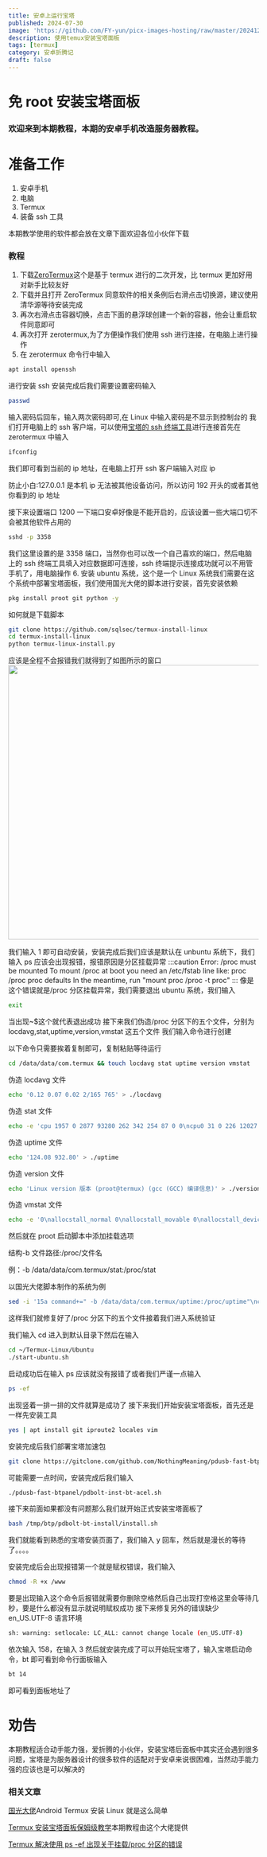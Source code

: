 ```yaml
---
title: 安卓上运行宝塔
published: 2024-07-30
image: 'https://github.com/FY-yun/picx-images-hosting/raw/master/20241217/bt_logo_new.3nrog5i6i5.webp'
description: 使用temux安装宝塔面板
tags: [termux]
category: 安卓折腾记
draft: false
---
```



# 免 root 安装宝塔面板

### 欢迎来到本期教程，本期的安卓手机改造服务器教程。

# 准备工作

1. 安卓手机
2. 电脑
3. Termux
4. 装备 ssh 工具

本期教学使用的软件都会放在文章下面欢迎各位小伙伴下载

### 教程

1. 下载[ZeroTermux](https://github.com/hanxinhao000/ZeroTermux)这个是基于 termux 进行的二次开发，比 termux 更加好用对新手比较友好
2. 下载并且打开 ZeroTermux 同意软件的相关条例后右滑点击切换源，建议使用清华源等待安装完成
3. 再次右滑点击容器切换，点击下面的悬浮球创建一个新的容器，他会让重启软件同意即可
4. 再次打开 zerotermux,为了方便操作我们使用 ssh 进行连接，在电脑上进行操作
5. 在 zerotermux 命令行中输入

```bash
apt install openssh
```

进行安装 ssh 安装完成后我们需要设置密码输入

```bash
passwd
```

输入密码后回车，输入两次密码即可,在 Linux 中输入密码是不显示到控制台的
我们打开电脑上的 ssh 客户端，可以使用[宝塔的 ssh 终端工具](https://www.bt.cn/new/product_ssh.html)进行连接首先在 zerotermux 中输入

```bash
ifconfig
```

我们即可看到当前的 ip 地址，在电脑上打开 ssh 客户端输入对应 ip

防止小白:127.0.0.1 是本机 ip 无法被其他设备访问，所以访问 192 开头的或者其他你看到的 ip 地址

接下来设置端口 1200 一下端口安卓好像是不能开启的，应该设置一些大端口切不会被其他软件占用的

```bash
sshd -p 3358
```

我们这里设置的是 3358 端口，当然你也可以改一个自己喜欢的端口，然后电脑上的 ssh 终端工具填入对应数据即可连接，ssh 终端提示连接成功就可以不用管手机了，用电脑操作 6. 安装 ubuntu 系统，这个是一个 Linux 系统我们需要在这个系统中部署宝塔面板，我们使用国光大佬的脚本进行安装，首先安装依赖

```bash
pkg install proot git python -y
```

如何就是下载脚本

```bash
git clone https://github.com/sqlsec/termux-install-linux
cd termux-install-linux
python termux-linux-install.py
```

应该是全程不会报错我们就得到了如图所示的窗口
<img src="https://onedrive.live.com/embed?resid=2182F48B953D36F8%2114555&authkey=%21AHGa9T-9MZ2Xm68&width=844&height=552" width="844" height="552" />

我们输入 1 即可自动安装，安装完成后我们应该是默认在 unbuntu 系统下，我们输入 ps 应该会出现报错，报错原因是分区挂载异常
:::caution
Error: /proc must be mounted
To mount /proc at boot you need an /etc/fstab line like:
proc /proc proc defaults
In the meantime, run "mount proc /proc -t proc"
:::
像是这个错误就是/proc 分区挂载异常，我们需要退出 ubuntu 系统，我们输入

```bash
exit
```

当出现~$这个就代表退出成功
接下来我们伪造/proc 分区下的五个文件，分别为 locdavg,stat,uptime,version,vmstat 这五个文件
我们输入命令进行创建

以下命令只需要挨着复制即可，复制粘贴等待运行

```bash
cd /data/data/com.termux && touch locdavg stat uptime version vmstat
```

伪造 locdavg 文件

```bash
echo '0.12 0.07 0.02 2/165 765' > ./locdavg
```

伪造 stat 文件

```bash
echo -e 'cpu 1957 0 2877 93280 262 342 254 87 0 0\ncpu0 31 0 226 12027 82 10 4 9 0 0\ncpu1 45 0 664 11144 21 263 233 12 0 0\ncpu2 494 0 537 11283 27 10 3 8 0 0\ncpu3 359 0 234 11723 24 26 5 7 0 0\ncpu4 295 0 268 11772 10 12 2 12 0 0\ncpu5 270 0 251 11833 15 3 1 10 0 0\ncpu6 430 0 520 11386 30 8 1 12 0 0\ncpu7 30 0 172 12108 50 8 1 13 0 0\nintr 127541 38 290 0 0 0 0 4 0 1 0 0 25329 258 0 5777 277 0 0 0 0 0 0 0 0 0 0 0 0 0 0 0 0 0 0 0 0 0 0 0 0 0 0 0 0 0 0 0 0 0 0 0 0 0 0 0 0 0 0 0 0 0 0 0 0 0 0 0 0 0 0 0 0 0 0 0 0 0 0 0 0 0 0 0 0 0 0 0 0 0 0 0 0 0 0 0 0 0 0 0 0 0 0 0 0 0 0 0 0 0 0 0 0 0 0 0 0 0 0 0 0 0 0 0 0 0 0 0 0 0 0 0 0 0 0 0 0 0 0 0 0 0 0 0 0 0 0 0 0 0 0 0 0 0 0 0 0 0 0 0 0 0 0 0 0 0 0 0 0 0 0 0 0 0 0 0 0 0 0 0 0 0 0 0 0 0 0 0 0 0 0 0 0 0 0 0 0 0 0 0 0 0 0 0 0 0 0 0 0 0 0 0 0 0 0 0 0 0 0 0 0 0 0 0 0 0 0 0 0 0 0 0 0 0 0 0 0 0 0 0 0 0 0 0 0 0 0 0 0 0 0 0 0 0 0 0 0 0 0 0 0 0 0 0 0 0 0 0 0 0 0 0 0 0 0 0 0 0 0 0 0 0 0 0 0 0 0 0 0 0 0 0 0 0 0 0 0 0 0 0 0 0 0 0 0 0 0 0 0 0 0 0 0 0 0 0 0 0 0 0 0 0 0 0 0 0 0 0 0 0 0 0 0 0 0 0 0 0 0 0 0 0 0 0 0 0 0 0 0 0 0 0 0 0 0 0 0 0 0 0 0 0 0 0 0 0 0 0 0 0 0 0 0 0 0 0 0 0 0 0 0 0 0 0 0 0 0 0 0 0 0 0 0 0 0 0 0 0 0 0 0 0 0 0 0 0 0 0 0 0 0 0 0 0 0 0 0 0 0 0 0 0 0 0 0 0 0 0 0 0 0 0 0 0 0 0 0 0 0 0 0 0 0 0 0 0 0 0 0 0 0 0 0 0 0 0 0 0 0 0 0 0 0 0 0 0 0 0 0 0 0 0 0 0 0 0 0 0 0 0 0 0 0 0 0 0 0 0 0\nctxt 14022\nbtime 1680020856\nprocesses 772\nprocs_running 2\nprocs_blocked 0\nsoftirq 75663 0 5903 6 25375 10774 0 243 11685 0 21677' > ./stat
```

伪造 uptime 文件

```bash
echo '124.08 932.80' > ./uptime
```

伪造 version 文件

```bash
echo 'Linux version 版本 (proot@termux) (gcc (GCC) 编译信息)' > ./version
```

伪造 vmstat 文件

```bash
echo -e '0\nallocstall_normal 0\nallocstall_movable 0\nallocstall_device 0\npgskip_dma 0\npgskip_dma32 0\npgskip_normal 0\npgskip_movable 0\npgskip_device 0\npgfree 3077011\npgactivate 0\npgdeactivate 0\npglazyfree 0\npgfault 176973\npgmajfault 488\npglazyfreed 0\npgrefill 0\npgreuse 19230\npgsteal_kswapd 0\npgsteal_direct 0\npgsteal_khugepaged 0\npgdemote_kswapd 0\npgdemote_direct 0\npgdemote_khugepaged 0\npgscan_kswapd 0\npgscan_direct 0\npgscan_khugepaged 0\npgscan_direct_throttle 0\npgscan_anon 0\npgscan_file 0\npgsteal_anon 0\npgsteal_file 0\nzone_reclaim_failed 0\npginodesteal 0\nslabs_scanned 0\nkswapd_inodesteal 0\nkswapd_low_wmark_hit_quickly 0\nkswapd_high_wmark_hit_quickly 0\npageoutrun 0\npgrotated 0\ndrop_pagecache 0\ndrop_slab 0\noom_kill 0\nnuma_pte_updates 0\nnuma_huge_pte_updates 0\nnuma_hint_faults 0\nnuma_hint_faults_local 0\nnuma_pages_migrated 0\npgmigrate_success 0\npgmigrate_fail 0\nthp_migration_success 0\nthp_migration_fail 0\nthp_migration_split 0\ncompact_migrate_scanned 0\ncompact_free_scanned 0\ncompact_isolated 0\ncompact_stall 0\ncompact_fail 0\ncompact_success 0\ncompact_daemon_wake 0\ncompact_daemon_migrate_scanned 0\ncompact_daemon_free_scanned 0\nhtlb_buddy_alloc_success 0\nhtlb_buddy_alloc_fail 0\ncma_alloc_success 0\ncma_alloc_fail 0\nunevictable_pgs_culled 27002\nunevictable_pgs_scanned 0\nunevictable_pgs_rescued 744\nunevictable_pgs_mlocked 744\nunevictable_pgs_munlocked 744\nunevictable_pgs_cleared 0\nunevictable_pgs_stranded 0\nthp_fault_alloc 13\nthp_fault_fallback 0\nthp_fault_fallback_charge 0\nthp_collapse_alloc 4\nthp_collapse_alloc_failed 0\nthp_file_alloc 0\nthp_file_fallback 0\nthp_file_fallback_charge 0\nthp_file_mapped 0\nthp_split_page 0\nthp_split_page_failed 0\nthp_deferred_split_page 1\nthp_split_pmd 1\nthp_scan_exceed_none_pte 0\nthp_scan_exceed_swap_pte 0\nthp_scan_exceed_share_pte 0\nthp_split_pud 0\nthp_zero_page_alloc 0\nthp_zero_page_alloc_failed 0\nthp_swpout 0\nthp_swpout_fallback 0\nballoon_inflate 0\nballoon_deflate 0\nballoon_migrate 0\nswap_ra 0\nswap_ra_hit 0\nksm_swpin_copy 0\ncow_ksm 0\nzswpin 0\nzswpout 0\ndirect_map_level2_splits 29\ndirect_map_level3_splits 0\nnr_unstable 0' > ./vmstat
```

然后就在 proot 启动脚本中添加挂载选项

结构-b 文件路径:/proc/文件名

例：-b /data/data/com.termux/stat:/proc/stat

以国光大佬脚本制作的系统为例

```bash
sed -i '15a command+=" -b /data/data/com.termux/uptime:/proc/uptime"\ncommand+=" -b /data/data/com.termux/vmstat:/proc/vmstat"\ncommand+=" -b /data/data/com.termux/version:/proc/version"\ncommand+=" -b /data/data/com.termux/stat:/proc/stat"\ncommand+=" -b /data/data/com.termux/loadavg:/proc/loadavg"' ~/Termux-Linux/Ubuntu/start-ubuntu.sh
```

这样我们就修复好了/proc 分区下的五个文件接着我们进入系统验证

我们输入 cd 进入到默认目录下然后在输入

```bash
cd ~/Termux-Linux/Ubuntu
./start-ubuntu.sh
```

启动成功后在输入 ps 应该就没有报错了或者我们严谨一点输入

```bash
ps -ef
```

出现竖着一排一排的文件就算是成功了
接下来我们开始安装宝塔面板，首先还是一样先安装工具

```bash
yes | apt install git iproute2 locales vim
```

安装完成后我们部署宝塔加速包

```bash
git clone https://gitclone.com/github.com/NothingMeaning/pdusb-fast-btpanel
```

可能需要一点时间，安装完成后我们输入

```bash
./pdusb-fast-btpanel/pdbolt-inst-bt-acel.sh
```

接下来前面如果都没有问题那么我们就开始正式安装宝塔面板了

```bash
bash /tmp/btp/pdbolt-bt-install/install.sh
```

我们就能看到熟悉的宝塔安装页面了，我们输入 y 回车，然后就是漫长的等待了。。。。

安装完成后会出现报错第一个就是赋权错误，我们输入

```bash
chmod -R +x /www
```

要是出现输入这个命令后报错就需要你删除空格然后自己出现打空格这里会等待几秒，要是什么都没有显示就说明赋权成功
接下来修复另外的错误缺少 en_US.UTF-8 语言环境

```bash
sh: warning: setlocale: LC_ALL: cannot change locale (en_US.UTF-8)
```

依次输入 158，在输入 3 然后就安装完成了可以开始玩宝塔了，输入宝塔启动命令，bt 即可看到命令行面板输入

```bash
bt 14
```

即可看到面板地址了

# 劝告

本期教程适合动手能力强，爱折腾的小伙伴，安装宝塔后面板中其实还会遇到很多问题，宝塔是为服务器设计的很多软件的适配对于安卓来说很困难，当然动手能力强的应该也是可以解决的

### 相关文章

[国光大佬](https://www.sqlsec.com/2020/04/termuxlinux.html)Android Termux 安装 Linux 就是这么简单

[Termux 安装宝塔面板保姆级教学](https://blog.csdn.net/m0_66678248/article/details/136462877)本期教程由这个大佬提供

[Termux 解决使用 ps -ef 出现关于挂载/proc 分区的错误](https://blog.csdn.net/m0_66678248/article/details/136440403?spm=1001.2014.3001.5501)
